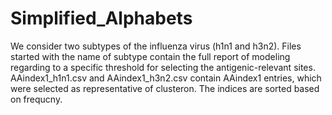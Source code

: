 # Simplified_Alphabets

We consider two subtypes of the influenza virus (h1n1 and h3n2).
Files started with the name of subtype contain the full report of modeling regarding to a specific threshold for selecting the antigenic-relevant sites.
AAindex1_h1n1.csv and AAindex1_h3n2.csv contain AAindex1 entries, which were selected as representative of clusteron. The indices are sorted based on frequcny.

